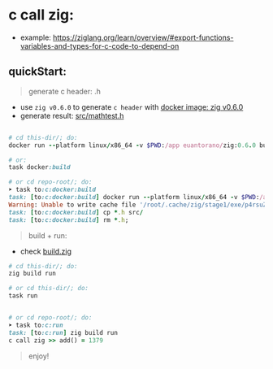 # c call zig:

- example: https://ziglang.org/learn/overview/#export-functions-variables-and-types-for-c-code-to-depend-on

## quickStart:

> generate c header: .h

- use `zig v0.6.0` to generate `c header` with [docker image: zig v0.6.0](https://hub.docker.com/r/euantorano/zig)
- generate result: [src/mathtest.h](src/mathtest.h)

```ruby

# cd this-dir/; do:
docker run --platform linux/x86_64 -v $PWD:/app euantorano/zig:0.6.0 build-lib src/mathtest.zig -femit-h

# or:
task docker:build

# or cd repo-root/; do:
➤ task to:c:docker:build
task: [to:c:docker:build] docker run --platform linux/x86_64 -v $PWD:/app euantorano/zig:0.6.0 build-lib src/mathtest.zig -femit-h
Warning: Unable to write cache file '/root/.cache/zig/stage1/exe/p4rsuZZL85fcyluOF06tMxUXMA_oSkmX2uOSW6AO5sheEcde9uIqY5KNylHLQNZ8.txt': unexpected seek failure
task: [to:c:docker:build] cp *.h src/
task: [to:c:docker:build] rm *.h;


```

> build + run:

- check [build.zig](build.zig)

```ruby
# cd this-dir/; do:
zig build run

# or cd this-dir/; do:
task run


# or cd repo-root/; do:
➤ task to:c:run
task: [to:c:run] zig build run
c call zig >> add() = 1379


```

> enjoy!
